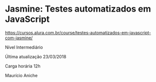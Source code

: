 # Jasmine: Testes automatizados em JavaScript

https://cursos.alura.com.br/course/testes-automatizados-em-javascript-com-jasmine/

Nível
Intermediário

Última atualização
23/03/2018

Carga horária
12h

Maurício Aniche